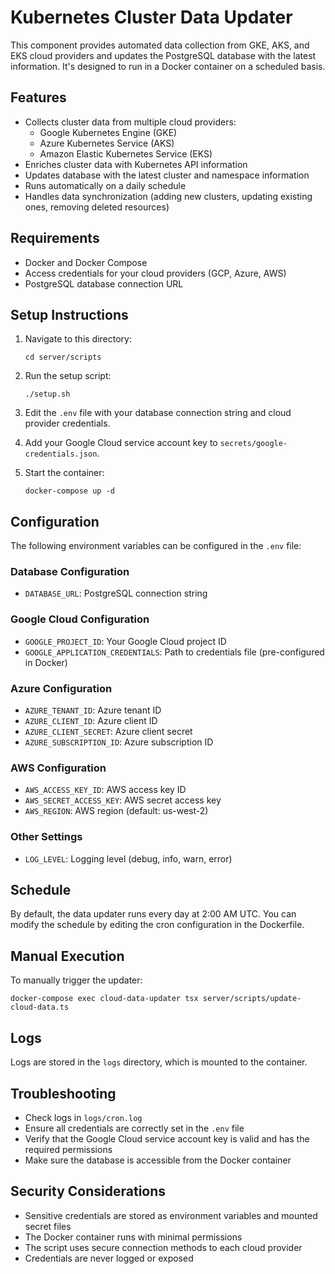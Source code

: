 # Kubernetes Cluster Data Updater

This component provides automated data collection from GKE, AKS, and EKS cloud providers and updates the PostgreSQL database with the latest information. It's designed to run in a Docker container on a scheduled basis.

## Features

- Collects cluster data from multiple cloud providers:
  - Google Kubernetes Engine (GKE)
  - Azure Kubernetes Service (AKS)
  - Amazon Elastic Kubernetes Service (EKS)
- Enriches cluster data with Kubernetes API information
- Updates database with the latest cluster and namespace information
- Runs automatically on a daily schedule
- Handles data synchronization (adding new clusters, updating existing ones, removing deleted resources)

## Requirements

- Docker and Docker Compose
- Access credentials for your cloud providers (GCP, Azure, AWS)
- PostgreSQL database connection URL

## Setup Instructions

1. Navigate to this directory:
   ```
   cd server/scripts
   ```

2. Run the setup script:
   ```
   ./setup.sh
   ```

3. Edit the `.env` file with your database connection string and cloud provider credentials.

4. Add your Google Cloud service account key to `secrets/google-credentials.json`.

5. Start the container:
   ```
   docker-compose up -d
   ```

## Configuration

The following environment variables can be configured in the `.env` file:

### Database Configuration
- `DATABASE_URL`: PostgreSQL connection string

### Google Cloud Configuration
- `GOOGLE_PROJECT_ID`: Your Google Cloud project ID
- `GOOGLE_APPLICATION_CREDENTIALS`: Path to credentials file (pre-configured in Docker)

### Azure Configuration
- `AZURE_TENANT_ID`: Azure tenant ID
- `AZURE_CLIENT_ID`: Azure client ID
- `AZURE_CLIENT_SECRET`: Azure client secret
- `AZURE_SUBSCRIPTION_ID`: Azure subscription ID

### AWS Configuration
- `AWS_ACCESS_KEY_ID`: AWS access key ID
- `AWS_SECRET_ACCESS_KEY`: AWS secret access key
- `AWS_REGION`: AWS region (default: us-west-2)

### Other Settings
- `LOG_LEVEL`: Logging level (debug, info, warn, error)

## Schedule

By default, the data updater runs every day at 2:00 AM UTC. You can modify the schedule by editing the cron configuration in the Dockerfile.

## Manual Execution

To manually trigger the updater:

```
docker-compose exec cloud-data-updater tsx server/scripts/update-cloud-data.ts
```

## Logs

Logs are stored in the `logs` directory, which is mounted to the container.

## Troubleshooting

- Check logs in `logs/cron.log`
- Ensure all credentials are correctly set in the `.env` file
- Verify that the Google Cloud service account key is valid and has the required permissions
- Make sure the database is accessible from the Docker container

## Security Considerations

- Sensitive credentials are stored as environment variables and mounted secret files
- The Docker container runs with minimal permissions
- The script uses secure connection methods to each cloud provider
- Credentials are never logged or exposed